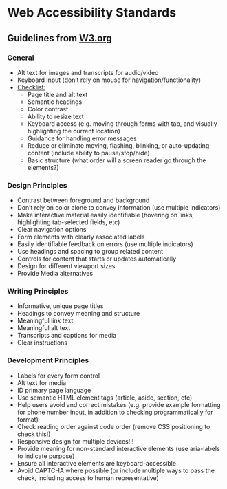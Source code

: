 # Web Accessibility Standards

## Guidelines from [W3.org](https://www.w3.org/standards/webdesign/accessibility#examples)

### General
- Alt text for images and transcripts for audio/video
- Keyboard input (don’t rely on mouse for navigation/functionality)
- [Checklist:](https://www.w3.org/WAI/test-evaluate/preliminary/)
    - Page title and alt text
    - Semantic headings
    - Color contrast
    - Ability to resize text
    - Keyboard access (e.g. moving through forms with tab, and visually highlighting the current location)
    - Guidance for handling error messages
    - Reduce or eliminate moving, flashing, blinking, or auto-updating content (include ability to pause/stop/hide)
    - Basic structure (what order will a screen reader go through the elements?)

### Design Principles
- Contrast between foreground and background
- Don’t rely on color alone to convey information (use multiple indicators)
- Make interactive material easily identifiable (hovering on links, highlighting tab-selected fields, etc)
- Clear navigation options
- Form elements with clearly associated labels
- Easily identifiable feedback on errors (use multiple indicators)
- Use headings and spacing to group related content
- Controls for content that starts or updates automatically 
- Design for different viewport sizes
- Provide Media alternatives

### Writing Principles
- Informative, unique page titles
- Headings to convey meaning and structure
- Meaningful link text
- Meaningful alt text
- Transcripts and captions for media
- Clear instructions

### Development Principles
- Labels for every form control
- Alt text for media
- ID primary page language
- Use semantic HTML element tags (article, aside, section, etc)
- Help users avoid and correct mistakes (e.g. provide example formatting for phone number input, in addition to checking programmatically for format)
- Check reading order against code order (remove CSS positioning to check this!)
- Responsive design for multiple devices!!!
- Provide meaning for non-standard interactive elements (use aria-labels to indicate purpose)
- Ensure all interactive elements are keyboard-accessible
- Avoid CAPTCHA where possible (or include multiple ways to pass the check, including access to human representative)
